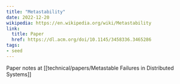 ```yaml
---
title: "Metastability"
date: 2022-12-20
wikipedia: https://en.wikipedia.org/wiki/Metastability
link:
  title: Paper
  href: https://dl.acm.org/doi/10.1145/3458336.3465286
tags:
- seed
---
```


Paper notes at [[technical/papers/Metastable Failures in Distributed Systems]]

